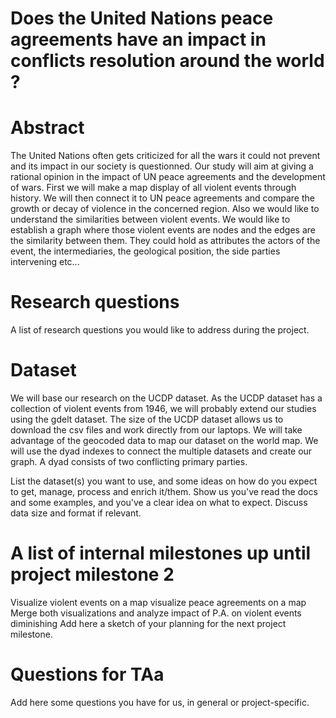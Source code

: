 # Does the United Nations peace agreements have an impact in conflicts resolution around the world ?

# Abstract
The United Nations often gets criticized for all the wars it could not prevent and its impact in our society is questionned. Our study will aim at giving a rational opinion in the impact of UN peace agreements and the development of wars. First we will make a map display of all violent events through history. We will then connect it to UN peace agreements and compare the growth or decay of violence in the concerned region. Also we would like to understand the similarities between violent events. We would like to establish a graph where those violent events are nodes and the edges are the similarity between them. They could hold as attributes the actors of the event, the intermediaries, the geological position, the side parties intervening etc...

# Research questions
A list of research questions you would like to address during the project. 

# Dataset
We will base our research on the UCDP dataset. As the UCDP dataset has a collection of violent events from 1946, we will probably extend our studies using the gdelt dataset. The size of the UCDP dataset allows us to download the csv files and work directly from our laptops. We will take advantage of the geocoded data to map our dataset on the world map. We will use the dyad indexes to connect the multiple datasets and create our graph. A dyad consists of two conflicting primary parties.

List the dataset(s) you want to use, and some ideas on how do you expect to get, manage, process and enrich it/them. Show us you've read the docs and some examples, and you've a clear idea on what to expect. Discuss data size and format if relevant.

# A list of internal milestones up until project milestone 2
Visualize violent events on a map
visualize peace agreements on a map
Merge both visualizations and analyze impact of P.A. on violent events diminishing
Add here a sketch of your planning for the next project milestone.

# Questions for TAa
Add here some questions you have for us, in general or project-specific.
